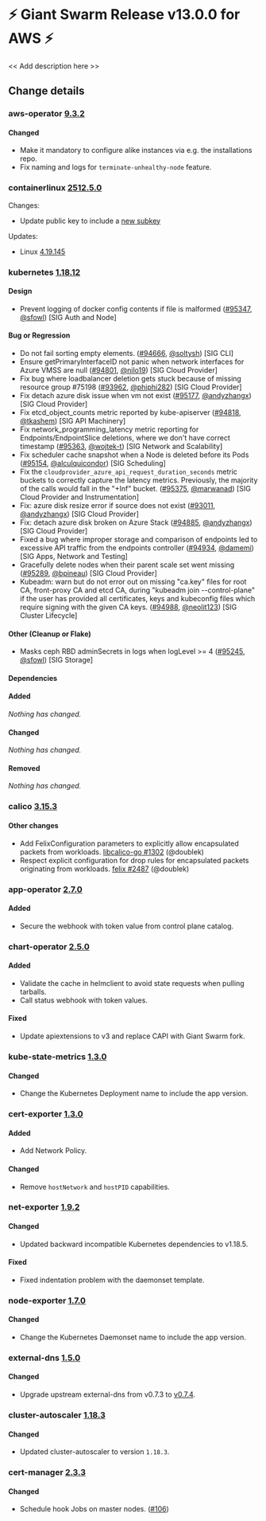 # :zap: Giant Swarm Release v13.0.0 for AWS :zap:

<< Add description here >>

## Change details


### aws-operator [9.3.2](https://github.com/giantswarm/aws-operator/releases/tag/v9.3.2)

#### Changed
- Make it mandatory to configure alike instances via e.g. the installations repo.
- Fix naming and logs for `terminate-unhealthy-node` feature.



### containerlinux [2512.5.0](https://www.flatcar-linux.org/releases/#release-2512.5.0)

Changes:
- Update public key to include a [new subkey](https://www.flatcar-linux.org/security/image-signing-key/)

Updates:
- Linux [4.19.145](https://lwn.net/Articles/831367/)



### kubernetes [1.18.12](https://github.com/kubernetes/kubernetes/releases/tag/v1.18.12)

#### Design
- Prevent logging of docker config contents if file is malformed ([#95347](https://github.com/kubernetes/kubernetes/pull/95347), [@sfowl](https://github.com/sfowl)) [SIG Auth and Node]
#### Bug or Regression
- Do not fail sorting empty elements. ([#94666](https://github.com/kubernetes/kubernetes/pull/94666), [@soltysh](https://github.com/soltysh)) [SIG CLI]
- Ensure getPrimaryInterfaceID not panic when network interfaces for Azure VMSS are null ([#94801](https://github.com/kubernetes/kubernetes/pull/94801), [@nilo19](https://github.com/nilo19)) [SIG Cloud Provider]
- Fix bug where loadbalancer deletion gets stuck because of missing resource group &#35;75198 ([#93962](https://github.com/kubernetes/kubernetes/pull/93962), [@phiphi282](https://github.com/phiphi282)) [SIG Cloud Provider]
- Fix detach azure disk issue when vm not exist ([#95177](https://github.com/kubernetes/kubernetes/pull/95177), [@andyzhangx](https://github.com/andyzhangx)) [SIG Cloud Provider]
- Fix etcd_object_counts metric reported by kube-apiserver ([#94818](https://github.com/kubernetes/kubernetes/pull/94818), [@tkashem](https://github.com/tkashem)) [SIG API Machinery]
- Fix network_programming_latency metric reporting for Endpoints/EndpointSlice deletions, where we don't have correct timestamp ([#95363](https://github.com/kubernetes/kubernetes/pull/95363), [@wojtek-t](https://github.com/wojtek-t)) [SIG Network and Scalability]
- Fix scheduler cache snapshot when a Node is deleted before its Pods ([#95154](https://github.com/kubernetes/kubernetes/pull/95154), [@alculquicondor](https://github.com/alculquicondor)) [SIG Scheduling]
- Fix the `cloudprovider_azure_api_request_duration_seconds` metric buckets to correctly capture the latency metrics. Previously, the majority of the calls would fall in the "+Inf" bucket. ([#95375](https://github.com/kubernetes/kubernetes/pull/95375), [@marwanad](https://github.com/marwanad)) [SIG Cloud Provider and Instrumentation]
- Fix: azure disk resize error if source does not exist ([#93011](https://github.com/kubernetes/kubernetes/pull/93011), [@andyzhangx](https://github.com/andyzhangx)) [SIG Cloud Provider]
- Fix: detach azure disk broken on Azure Stack ([#94885](https://github.com/kubernetes/kubernetes/pull/94885), [@andyzhangx](https://github.com/andyzhangx)) [SIG Cloud Provider]
- Fixed a bug where improper storage and comparison of endpoints led to excessive API traffic from the endpoints controller ([#94934](https://github.com/kubernetes/kubernetes/pull/94934), [@damemi](https://github.com/damemi)) [SIG Apps, Network and Testing]
- Gracefully delete nodes when their parent scale set went missing ([#95289](https://github.com/kubernetes/kubernetes/pull/95289), [@bpineau](https://github.com/bpineau)) [SIG Cloud Provider]
- Kubeadm: warn but do not error out on missing "ca.key" files for root CA, front-proxy CA and etcd CA, during "kubeadm join --control-plane" if the user has provided all certificates, keys and kubeconfig files which require signing with the given CA keys. ([#94988](https://github.com/kubernetes/kubernetes/pull/94988), [@neolit123](https://github.com/neolit123)) [SIG Cluster Lifecycle]
#### Other (Cleanup or Flake)
- Masks ceph RBD adminSecrets in logs when logLevel >= 4 ([#95245](https://github.com/kubernetes/kubernetes/pull/95245), [@sfowl](https://github.com/sfowl)) [SIG Storage]
#### Dependencies
#### Added
_Nothing has changed._
#### Changed
_Nothing has changed._
#### Removed
_Nothing has changed._



### calico [3.15.3](https://github.com/projectcalico/calico/releases/tag/v3.15.3)

#### Other changes
 - Add FelixConfiguration parameters to explicitly allow encapsulated packets from workloads. [libcalico-go #1302](https://github.com/projectcalico/libcalico-go/pull/1302) (@doublek)
 - Respect explicit configuration for drop rules for encapsulated packets originating from workloads. [felix #2487](https://github.com/projectcalico/felix/pull/2487) (@doublek)



### app-operator [2.7.0](https://github.com/giantswarm/app-operator/releases/tag/v2.7.0)

#### Added
- Secure the webhook with token value from control plane catalog.



### chart-operator [2.5.0](https://github.com/giantswarm/chart-operator/releases/tag/v2.5.0)

#### Added
- Validate the cache in helmclient to avoid state requests when pulling tarballs.
- Call status webhook with token values.
#### Fixed
- Update apiextensions to v3 and replace CAPI with Giant Swarm fork.



### kube-state-metrics [1.3.0](https://github.com/giantswarm/kube-state-metrics-app/releases/tag/v1.3.0)

#### Changed
- Change the Kubernetes Deployment name to include the app version.



### cert-exporter [1.3.0](https://github.com/giantswarm/cert-exporter/releases/tag/v1.3.0)

#### Added
- Add Network Policy.
#### Changed
- Remove `hostNetwork` and `hostPID` capabilities.



### net-exporter [1.9.2](https://github.com/giantswarm/net-exporter/releases/tag/v1.9.2)

#### Changed
- Updated backward incompatible Kubernetes dependencies to v1.18.5.
#### Fixed
- Fixed indentation problem with the daemonset template.



### node-exporter [1.7.0](https://github.com/giantswarm/node-exporter-app/releases/tag/v1.7.0)

#### Changed
- Change the Kubernetes Daemonset name to include the app version.



### external-dns [1.5.0](https://github.com/giantswarm/external-dns-app/releases/tag/v1.5.0)

#### Changed
- Upgrade upstream external-dns from v0.7.3 to [v0.7.4](https://github.com/kubernetes-sigs/external-dns/releases/tag/v0.7.4).



### cluster-autoscaler [1.18.3](https://github.com/giantswarm/cluster-autoscaler-app/releases/tag/v1.18.3)

#### Changed
- Updated cluster-autoscaler to version `1.18.3`.


### cert-manager [2.3.3](https://github.com/giantswarm/cert-manager-app/releases/tag/v2.3.3)

#### Changed
- Schedule hook Jobs on master nodes. ([#106](https://github.com/giantswarm/cert-manager-app/pull/106))



